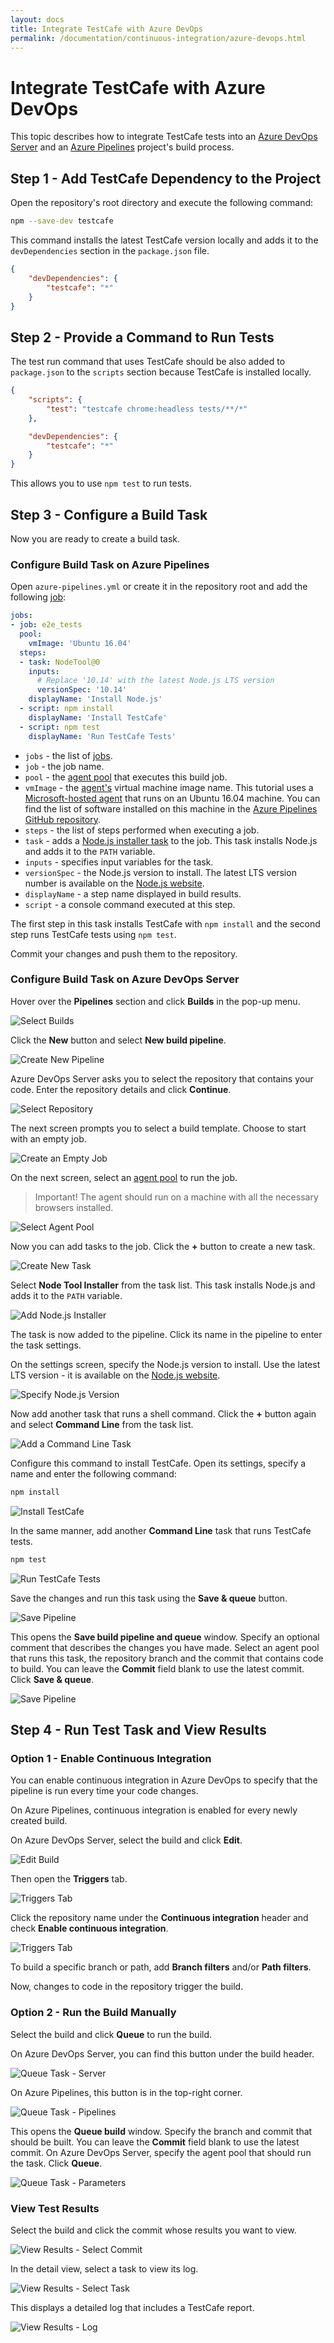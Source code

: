 ```yaml
---
layout: docs
title: Integrate TestCafe with Azure DevOps
permalink: /documentation/continuous-integration/azure-devops.html
---
```

# Integrate TestCafe with Azure DevOps

This topic describes how to integrate TestCafe tests into an [Azure DevOps Server](https://azure.microsoft.com/en-us/services/devops/server/) and an [Azure Pipelines](https://azure.microsoft.com/en-us/services/devops/pipelines/) project's build process.

## Step 1 - Add TestCafe Dependency to the Project

Open the repository's root directory and execute the following command:

```sh
npm --save-dev testcafe
```

This command installs the latest TestCafe version locally and adds it to the `devDependencies` section in the `package.json` file.

```json
{
    "devDependencies": {
        "testcafe": "*"
    }
}
```

## Step 2 - Provide a Command to Run Tests

The test run command that uses TestCafe should be also added to `package.json` to the `scripts` section because TestCafe is installed locally.

```json
{
    "scripts": {
        "test": "testcafe chrome:headless tests/**/*"
    },

    "devDependencies": {
        "testcafe": "*"
    }
}
```

This allows you to use `npm test` to run tests.

## Step 3 - Configure a Build Task

Now you are ready to create a build task.

### Configure Build Task on Azure Pipelines

Open `azure-pipelines.yml` or create it in the repository root and add the following [job](https://docs.microsoft.com/en-us/azure/devops/pipelines/process/phases?view=vsts&tabs=yaml):

```yaml
jobs:
- job: e2e_tests
  pool:
    vmImage: 'Ubuntu 16.04'
  steps:
  - task: NodeTool@0
    inputs:
      # Replace '10.14' with the latest Node.js LTS version
      versionSpec: '10.14'
    displayName: 'Install Node.js'
  - script: npm install
    displayName: 'Install TestCafe'
  - script: npm test
    displayName: 'Run TestCafe Tests'
```

* `jobs` - the list of [jobs](https://docs.microsoft.com/en-us/azure/devops/pipelines/process/phases?view=vsts&tabs=yaml).
* `job` - the job name.
* `pool` - the [agent pool](https://docs.microsoft.com/en-us/azure/devops/pipelines/agents/pools-queues?view=vsts) that executes this build job.
* `vmImage` - the [agent's](https://docs.microsoft.com/en-us/azure/devops/pipelines/agents/agents?view=vsts) virtual machine image name. This tutorial uses a [Microsoft-hosted agent](https://docs.microsoft.com/en-us/azure/devops/pipelines/agents/hosted?view=vsts&tabs=yaml) that runs on an Ubuntu 16.04 machine. You can find the list of software installed on this machine in the [Azure Pipelines GitHub repository](https://github.com/Microsoft/azure-pipelines-image-generation/blob/master/images/linux/Ubuntu1604-README.md).
* `steps` - the list of steps performed when executing a job.
* `task` - adds a [Node.js installer task](https://docs.microsoft.com/en-us/azure/devops/pipelines/tasks/tool/node-js?view=vsts)  to the job. This task installs Node.js and adds it to the `PATH` variable.
* `inputs` - specifies input variables for the task.
* `versionSpec` - the Node.js version to install. The latest LTS version number is available on the [Node.js website](https://nodejs.org/en/).
* `displayName` - a step name displayed in build results.
* `script` - a console command executed at this step.

The first step in this task installs TestCafe with `npm install` and the second step runs TestCafe tests using `npm test`.

Commit your changes and push them to the repository.

### Configure Build Task on Azure DevOps Server

Hover over the **Pipelines** section and click **Builds** in the pop-up menu.

![Select Builds](../../images/azure/select-builds.png)

Click the **New** button and select **New build pipeline**.

![Create New Pipeline](../../images/azure/create-new-pipeline.png)

Azure DevOps Server asks you to select the repository that contains your code. Enter the repository details and click **Continue**.

![Select Repository](../../images/azure/select-repo.png)

The next screen prompts you to select a build template. Choose to start with an empty job.

![Create an Empty Job](../../images/azure/create-empty-job.png)

On the next screen, select an [agent pool](https://docs.microsoft.com/en-us/azure/devops/pipelines/agents/pools-queues?view=vsts) to run the job.

> Important! The agent should run on a machine with all the necessary browsers installed.

![Select Agent Pool](../../images/azure/select-agent-pool.png)

Now you can add tasks to the job. Click the **+** button to create a new task.

![Create New Task](../../images/azure/add-new-task.png)

Select **Node Tool Installer** from the task list. This task installs Node.js and adds it to the `PATH` variable.

![Add Node.js Installer](../../images/azure/add-node-installer.png)

The task is now added to the pipeline. Click its name in the pipeline to enter the task settings.

On the settings screen, specify the Node.js version to install. Use the latest LTS version - it is available on the [Node.js website](https://nodejs.org/en/).

![Specify Node.js Version](../../images/azure/set-node-version.png)

Now add another task that runs a shell command. Click the **+** button again and select **Command Line** from the task list.

![Add a Command Line Task](../../images/azure/add-command-line.png)

Configure this command to install TestCafe. Open its settings, specify a name and enter the following command:

```cmd
npm install
```

![Install TestCafe](../../images/azure/npm-install.png)

In the same manner, add another **Command Line** task that runs TestCafe tests.

```cmd
npm test
```

![Run TestCafe Tests](../../images/azure/npm-test.png)

Save the changes and run this task using the **Save & queue** button.

![Save Pipeline](../../images/azure/save-pipeline.png)

This opens the **Save build pipeline and queue** window. Specify an optional comment that describes the changes you have made. Select an agent pool that runs this task, the repository branch and the commit that contains code to build. You can leave the **Commit** field blank to use the latest commit. Click **Save & queue**.

![Save Pipeline](../../images/azure/save-options.png)

## Step 4 - Run Test Task and View Results

### Option 1 - Enable Continuous Integration

You can enable continuous integration in Azure DevOps to specify that the pipeline is run every time your code changes.

On Azure Pipelines, continuous integration is enabled for every newly created build.

On Azure DevOps Server, select the build and click **Edit**.

![Edit Build](../../images/azure/edit-task-server.png)

Then open the **Triggers** tab.

![Triggers Tab](../../images/azure/set-ci.png)

Click the repository name under the **Continuous integration** header and check **Enable continuous integration**.

![Triggers Tab](../../images/azure/enable-ci.png)

To build a specific branch or path, add **Branch filters** and/or **Path filters**.

Now, changes to code in the repository trigger the build.

### Option 2 - Run the Build Manually

Select the build and click **Queue** to run the build.

On Azure DevOps Server, you can find this button under the build header.

![Queue Task - Server](../../images/azure/queue-task-server.png)

On Azure Pipelines, this button is in the top-right corner.

![Queue Task - Pipelines](../../images/azure/queue-task-pipelines.png)

This opens the **Queue build** window. Specify the branch and commit that should be built. You can leave the **Commit** field blank to use the latest commit. On Azure DevOps Server, specify the agent pool that should run the task. Click **Queue**.

![Queue Task - Parameters](../../images/azure/queue-task-parameters.png)

### View Test Results

Select the build and click the commit whose results you want to view.

![View Results - Select Commit](../../images/azure/view-results-select-commit.png)

In the detail view, select a task to view its log.

![View Results - Select Task](../../images/azure/view-results-select-task.png)

This displays a detailed log that includes a TestCafe report.

![View Results - Log](../../images/azure/view-results-log.png)